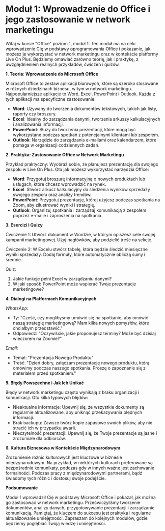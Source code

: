 # **Moduł 1: Wprowadzenie do Office i jego zastosowanie w network marketingu**

Witaj w kursie "Office" poziom 1, moduł 1. Ten moduł ma na celu wprowadzenie Cię w podstawy oprogramowania Office i pokazanie, jak możesz je wykorzystać w network marketingu oraz w kontekście platformy Live On Plus. Będziemy omawiać zarówno teorię, jak i praktykę, z uwzględnieniem realnych przykładów, ćwiczeń i quizów.

**1. Teoria: Wprowadzenie do Microsoft Office**

Microsoft Office to zestaw aplikacji biurowych, które są szeroko stosowane w różnych dziedzinach biznesu, w tym w network marketingu. Najpopularniejsze aplikacje to Word, Excel, PowerPoint i Outlook. Każda z tych aplikacji ma specyficzne zastosowanie:

- **Word**: Używany do tworzenia dokumentów tekstowych, takich jak listy, raporty czy broszury.
- **Excel**: Idealny do zarządzania danymi, tworzenia arkuszy kalkulacyjnych i analizowania informacji.
- **PowerPoint**: Służy do tworzenia prezentacji, które mogą być wykorzystane podczas spotkań z potencjalnymi klientami lub zespołem.
- **Outlook**: Narzędzie do zarządzania e-mailami oraz kalendarzem, które pomaga w organizacji codziennych zadań.

**2. Praktyka: Zastosowanie Office w Network Marketingu**

Przykład praktyczny: Wyobraź sobie, że planujesz prezentację dla swojego zespołu w Live On Plus. Oto jak możesz wykorzystać narzędzia Office:

- **Word**: Przygotuj broszurę informacyjną o nowych produktach lub usługach, które chcesz wprowadzić na rynek.
- **Excel**: Stwórz arkusz kalkulacyjny do śledzenia wyników sprzedaży swojego zespołu oraz analizy trendów.
- **PowerPoint**: Przygotuj prezentację, której użyjesz podczas spotkania na Zoom, aby zilustrować wyniki i strategię.
- **Outlook**: Organizuj spotkania i zarządzaj komunikacją z zespołem poprzez e-maile i zaproszenia na spotkania.

**3. Esercizi i Quizy**

Ćwiczenie 1: Utwórz dokument w Wordzie, w którym opiszesz cele swojej kampanii marketingowej. Użyj nagłówków, aby podzielić treść na sekcje.

Ćwiczenie 2: W Excelu stwórz tabelę, która będzie śledzić miesięczne wyniki sprzedaży. Dodaj formuły, które automatycznie obliczą sumy i średnie.

Quiz: 
1. Jakie funkcje pełni Excel w zarządzaniu danymi?
2. W jaki sposób PowerPoint może wspierać Twoje prezentacje marketingowe?

**4. Dialogi na Platformach Komunikacyjnych**

*WhatsApp:*
- Ty: "Cześć, czy moglibyśmy umówić się na spotkanie, aby omówić naszą strategię marketingową? Mam kilka nowych pomysłów, które chciałbym przedstawić."
- Odpowiedź: "Oczywiście, jakie proponujesz terminy? Może być dzisiaj wieczorem na Zoomie?"

*Email:*
- Temat: "Prezentacja Nowego Produktu"
- Treść: "Dzień dobry, załączam prezentację nowego produktu, którą omówimy podczas naszego spotkania. Proszę o zapoznanie się z materiałem przed spotkaniem."

**5. Błędy Powszechne i Jak Ich Unikać**

Błędy w network marketingu często wynikają z braku organizacji i komunikacji. Oto kilka typowych błędów:

- Nieaktualne informacje: Upewnij się, że wszystkie dokumenty są regularnie aktualizowane, aby uniknąć przekazywania błędnych informacji.
- Brak backupu: Zawsze twórz kopie zapasowe swoich plików, aby nie stracić ich w przypadku awarii.
- Nieczytelność prezentacji: Upewnij się, że Twoje prezentacje są jasne i zrozumiałe dla odbiorców.

**6. Kultura Biznesowa w Kontekście Międzynarodowym**

Zrozumienie różnic kulturowych jest kluczowe w biznesie międzynarodowym. Na przykład, w niektórych kulturach preferowane są bezpośrednie komunikaty, podczas gdy w innych ważne jest zachowanie formalności. Podczas pracy z międzynarodowymi partnerami, bądź świadomy tych różnic i dostosuj swoje podejście.

**Podsumowanie**

Moduł 1 wprowadził Cię w podstawy Microsoft Office i pokazał, jak można go zastosować w network marketingu. Przećwiczyliśmy tworzenie dokumentów, analizy danych, przygotowywanie prezentacji i zarządzanie komunikacją. Pamiętaj, że kluczem do sukcesu jest praktyka i regularne aktualizowanie umiejętności. Zapraszam do kolejnych modułów, gdzie będziemy pogłębiać Twoją wiedzę i umiejętności.